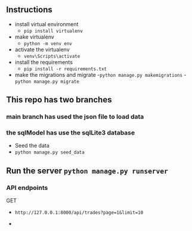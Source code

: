 ## Instructions
- install virtual environment 
    - `pip install virtualenv`
- make virtualenv
    - `python -m venv env`
- activate the virtualenv
    - `venv\Scripts\activate`
- install the requirements
    - `pip install -r requirements.txt`
- make the migrations and migrate
    -`python manage.py makemigrations`
    -`python manage.py migrate`



## This repo has two branches

### main branch has used the json file to load data



### the sqlModel has use the sqlLite3 database
- Seed the data
- `python manage.py seed_data`


## Run the server `python manage.py runserver`

### API endpoints
GET
- `http://127.0.0.1:8000/api/trades?page=1&limit=10`

- 


